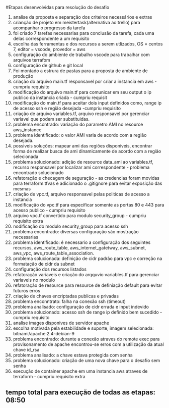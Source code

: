 #Etapas desenvolvidas para resolução do desafio
1. analise da proposta e separação dos criteiros necessários e extras
2. crianção de projeto em meistertask(alternativa ao trello) para acompanhar o progresso da tarefa
3. foi criado 7 tarefas necessarias para conclusão da tarefa, cada uma delas correspondente a um requisito
4. escolha das ferramentas e dos recursos a serem utlizados, OS = centos 7, editor = vscode, provedor = aws
5. configuração do ambiente de trabalho vscode para trabalhar com arquivos terrafom
6. configuração de github e git local
7. Foi montado a estrura de pastas para a proposta de ambiente de produção
8. criação do arquivo main.tf responsavel por criar a instancia em aws - cumpriu requisito
9. modificação do arquivo main.tf para comunicar em seu output o ip publico da instancia criada - cumpriu requisit
10. modificação do main.tf para aceitar dois input definidos como, range ip de acesso ssh e região desejada -cumpriu requisito
11. criação de arquivo variables.tf, arquivo responsavel por gerenciar variavel que podem ser substituidas.
12. problema encontrado: variação do parametro AMI no resource aws_instance
13. problema identificado: o valor AMI varia de acordo com a região desejada.
14. possiveis soluções: mapear ami das regiões disponiveis, encontrar forma de realizar busca de ami dinamicamente de acordo com a região selecionada 
15. problema solucionado: adição de resource data_ami ao variables.tf, recurso responsavel por localizar ami correspondente - problema encontrado solucionado
16. refatoração e checagem de seguração - as credencias foram movidas para terraform.tfvas e adicionado o .gitignore para evitar exposição das mesmas
17. criação de vpc.tf, arquivo responsavel pelas politicas de acesso a instancia
18. modificação do vpc.tf para especificar somente as portas 80 e 443 para acesso publico - cumpriu requisito
19. arquivo vpc.tf convertido para modulo security_group - cumpriu requisito extra
20. nodificação do modulo security_group para acesso ssh 
21. problema encontrado: diversas configuração são mostração necessarias
22. problema identificado: é necessario a configuração dos seguintes recursos, aws_route_table, aws_internet_gatetway, aws_subnet, aws_vpc, aws_route_table_association.
23. problema solucionada: definição de cidr padrão para vpc e correção na formatação de cidr da subnet
24. configuração dos recursos listados
25. refatoração variaveis e criação do arqquvio variables.tf para gerenciar variaveis no modulo
26. refatoração de resource para resource de definiação default para evitar futuros erros
27. criação de chaves encriptadas publicas e privadas
28. problema enconntrato: falha na conexão ssh (timeout)
29. problema analisado: configuração de cidr errada e input indevido
30. problema solucionado: acesso ssh de range ip definido bem sucedido - cumpriu requisito
31. analise images disponives de servidor apache
32. escolha motivada pela estabilidade e suporte, imagem selecionada: bitnami/apache:2.4-debian-9
33. problema encontrado: durante a conexão atraves do remote exec para provisonamento de apache encontrou-se erros com a utilização da atual chave id_rsa
34. problema analisado: a chave estava protegida com senha
35. problema solucionado: criação de uma nova chave para o desafio sem senha
36. execução de container apache em uma instancia aws atraves de terraform - cumpriu requisito extra

## tempo total para execução de todas as etapas: 08:50
